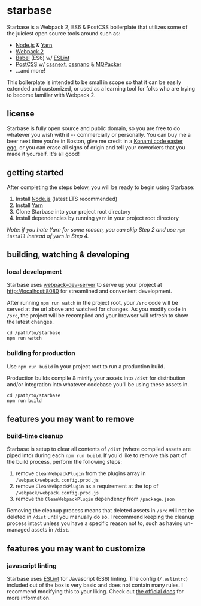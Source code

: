 # starbase
Starbase is a Webpack 2, ES6 & PostCSS boilerplate that utilizes some of the juiciest open source tools around such as:

* [Node.js](https://github.com/nodejs/node) & [Yarn](https://github.com/yarnpkg)
* [Webpack 2](https://github.com/webpack/webpack)
* [Babel](https://github.com/babel/babel) (ES6) w/ [ESLint](https://github.com/eslint/eslint)
* [PostCSS](https://github.com/postcss/postcss) w/ [cssnext](https://github.com/MoOx/postcss-cssnext), [cssnano](https://github.com/ben-eb/cssnano) & [MQPacker](https://github.com/hail2u/node-css-mqpacker)
* ...and more!

This boilerplate is intended to be small in scope so that it can be easily extended and customized, or used as a learning tool for folks who are trying to become familiar with Webpack 2.

## license
Starbase is fully open source and public domain, so you are free to do whatever you wish with it -- commercially or personally. You can buy me a beer next time you're in Boston, give me credit in a [Konami code easter egg](http://konamicodesites.com/), or you can erase all signs of origin and tell your coworkers that you made it yourself. It's all good!

## getting started
After completing the steps below, you will be ready to begin using Starbase:

1. Install [Node.js](https://nodejs.org) (latest LTS recommended)
2. Install [Yarn](https://yarnpkg.com)
3. Clone Starbase into your project root directory
4. Install dependencies by running `yarn` in your project root directory

_Note: if you hate Yarn for some reason, you can skip Step 2 and use `npm install` instead  of `yarn` in Step 4._

## building, watching & developing

### local development
Starbase uses [webpack-dev-server](https://github.com/webpack/webpack-dev-server) to serve up your project at [http://localhost:8080](http://localhost:8080) for streamlined and convenient development.

After running `npm run watch` in the project root, your `/src` code will be served at the url above and watched for changes. As you modify code in `/src`, the project will be recompiled and your browser will refresh to show the latest changes.

```
cd /path/to/starbase
npm run watch
```

### building for production
Use `npm run build` in your project root to run a production build.

Production builds compile & minify your assets into `/dist` for distribution and/or integration into whatever codebase you'll be using these assets in.

```
cd /path/to/starbase
npm run build
```

## features you may want to remove

### build-time cleanup
Starbase is setup to clear all contents of `/dist` (where compiled assets are piped into) during each `npm run build`. If you'd like to remove this part of the build process, perform the following steps:

1. remove `CleanWebpackPlugin` from the plugins array in `/webpack/webpack.config.prod.js`
2. remove `CleanWebpackPlugin` as a requirement at the top of `/webpack/webpack.config.prod.js`
3. remove the `CleanWebpackPlugin` dependency from `/package.json`

Removing the cleanup process means that deleted assets in `/src` will not be deleted in `/dist` until you manually do so. I recommend keeping the cleanup process intact unless you have a specific reason not to, such as having un-managed assets in `/dist`.

## features you may want to customize

### javascript linting

Starbase uses [ESLint](http://eslint.org/) for Javascript (ES6) linting. The config (`/.eslintrc`) included out of the box is very basic and does not contain many rules. I recommend modifying this to your liking. Check out [the official docs](http://eslint.org/docs/2.0.0/rules/) for more information.
